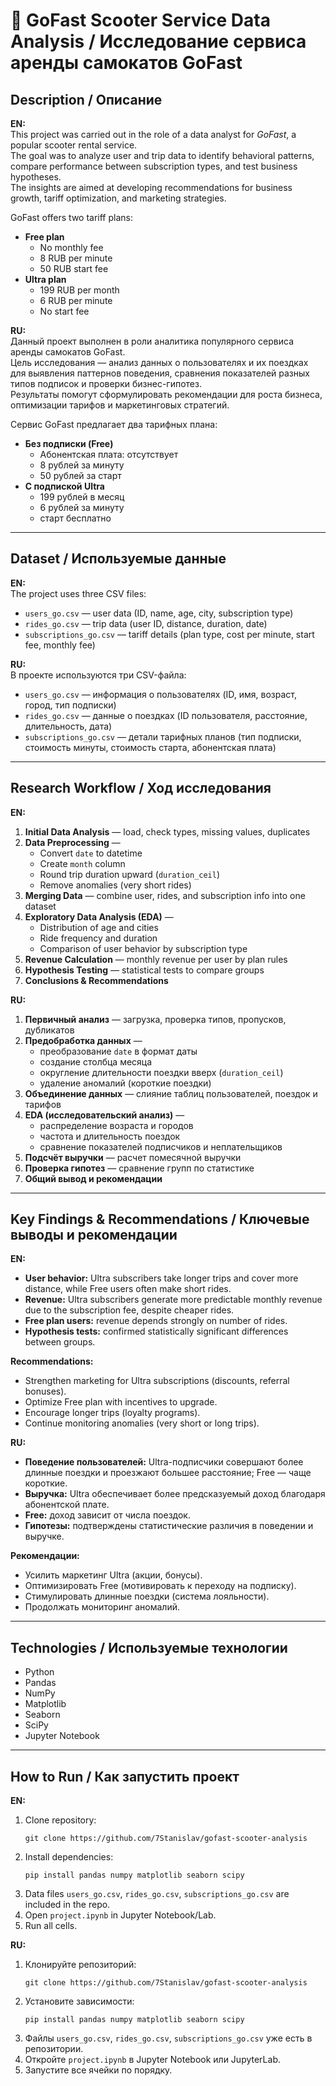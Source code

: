 # 🛴 GoFast Scooter Service Data Analysis / Исследование сервиса аренды самокатов GoFast

## Description / Описание
**EN:**  
This project was carried out in the role of a data analyst for *GoFast*, a popular scooter rental service.  
The goal was to analyze user and trip data to identify behavioral patterns, compare performance between subscription types, and test business hypotheses.  
The insights are aimed at developing recommendations for business growth, tariff optimization, and marketing strategies.  

GoFast offers two tariff plans:  
- **Free plan**  
  - No monthly fee  
  - 8 RUB per minute  
  - 50 RUB start fee  
- **Ultra plan**  
  - 199 RUB per month  
  - 6 RUB per minute  
  - No start fee  

**RU:**  
Данный проект выполнен в роли аналитика популярного сервиса аренды самокатов GoFast.  
Цель исследования — анализ данных о пользователях и их поездках для выявления паттернов поведения, сравнения показателей разных типов подписок и проверки бизнес-гипотез.  
Результаты помогут сформулировать рекомендации для роста бизнеса, оптимизации тарифов и маркетинговых стратегий.  

Сервис GoFast предлагает два тарифных плана:  
- **Без подписки (Free)**  
  - Абонентская плата: отсутствует  
  - 8 рублей за минуту  
  - 50 рублей за старт  
- **С подпиской Ultra**  
  - 199 рублей в месяц  
  - 6 рублей за минуту  
  - старт бесплатно  

---

## Dataset / Используемые данные
**EN:**  
The project uses three CSV files:  
- `users_go.csv` — user data (ID, name, age, city, subscription type)  
- `rides_go.csv` — trip data (user ID, distance, duration, date)  
- `subscriptions_go.csv` — tariff details (plan type, cost per minute, start fee, monthly fee)  

**RU:**  
В проекте используются три CSV-файла:  
- `users_go.csv` — информация о пользователях (ID, имя, возраст, город, тип подписки)  
- `rides_go.csv` — данные о поездках (ID пользователя, расстояние, длительность, дата)  
- `subscriptions_go.csv` — детали тарифных планов (тип подписки, стоимость минуты, стоимость старта, абонентская плата)  

---

## Research Workflow / Ход исследования
**EN:**  
1. **Initial Data Analysis** — load, check types, missing values, duplicates  
2. **Data Preprocessing** —  
   - Convert `date` to datetime  
   - Create `month` column  
   - Round trip duration upward (`duration_ceil`)  
   - Remove anomalies (very short rides)  
3. **Merging Data** — combine user, rides, and subscription info into one dataset  
4. **Exploratory Data Analysis (EDA)** —  
   - Distribution of age and cities  
   - Ride frequency and duration  
   - Comparison of user behavior by subscription type  
5. **Revenue Calculation** — monthly revenue per user by plan rules  
6. **Hypothesis Testing** — statistical tests to compare groups  
7. **Conclusions & Recommendations**  

**RU:**  
1. **Первичный анализ** — загрузка, проверка типов, пропусков, дубликатов  
2. **Предобработка данных** —  
   - преобразование `date` в формат даты  
   - создание столбца месяца  
   - округление длительности поездки вверх (`duration_ceil`)  
   - удаление аномалий (короткие поездки)  
3. **Объединение данных** — слияние таблиц пользователей, поездок и тарифов  
4. **EDA (исследовательский анализ)** —  
   - распределение возраста и городов  
   - частота и длительность поездок  
   - сравнение показателей подписчиков и неплательщиков  
5. **Подсчёт выручки** — расчет помесячной выручки  
6. **Проверка гипотез** — сравнение групп по статистике  
7. **Общий вывод и рекомендации**  

---

## Key Findings & Recommendations / Ключевые выводы и рекомендации
**EN:**  
- **User behavior:** Ultra subscribers take longer trips and cover more distance, while Free users often make short rides.  
- **Revenue:** Ultra subscribers generate more predictable monthly revenue due to the subscription fee, despite cheaper rides.  
- **Free plan users:** revenue depends strongly on number of rides.  
- **Hypothesis tests:** confirmed statistically significant differences between groups.  

**Recommendations:**  
- Strengthen marketing for Ultra subscriptions (discounts, referral bonuses).  
- Optimize Free plan with incentives to upgrade.  
- Encourage longer trips (loyalty programs).  
- Continue monitoring anomalies (very short or long trips).  

**RU:**  
- **Поведение пользователей:** Ultra-подписчики совершают более длинные поездки и проезжают большее расстояние; Free — чаще короткие.  
- **Выручка:** Ultra обеспечивает более предсказуемый доход благодаря абонентской плате.  
- **Free:** доход зависит от числа поездок.  
- **Гипотезы:** подтверждены статистические различия в поведении и выручке.  

**Рекомендации:**  
- Усилить маркетинг Ultra (акции, бонусы).  
- Оптимизировать Free (мотивировать к переходу на подписку).  
- Стимулировать длинные поездки (система лояльности).  
- Продолжать мониторинг аномалий.  

---

## Technologies / Используемые технологии
- Python  
- Pandas  
- NumPy  
- Matplotlib  
- Seaborn  
- SciPy  
- Jupyter Notebook  

---

## How to Run / Как запустить проект
**EN:**  
1. Clone repository:  
   ```
   git clone https://github.com/7Stanislav/gofast-scooter-analysis
   ```  
2. Install dependencies:  
   ```
   pip install pandas numpy matplotlib seaborn scipy
   ```  
3. Data files `users_go.csv`, `rides_go.csv`, `subscriptions_go.csv` are included in the repo.  
4. Open `project.ipynb` in Jupyter Notebook/Lab.  
5. Run all cells.  

**RU:**  
1. Клонируйте репозиторий:  
   ```
   git clone https://github.com/7Stanislav/gofast-scooter-analysis
   ```  
2. Установите зависимости:  
   ```
   pip install pandas numpy matplotlib seaborn scipy
   ```  
3. Файлы `users_go.csv`, `rides_go.csv`, `subscriptions_go.csv` уже есть в репозитории.  
4. Откройте `project.ipynb` в Jupyter Notebook или JupyterLab.  
5. Запустите все ячейки по порядку.  
